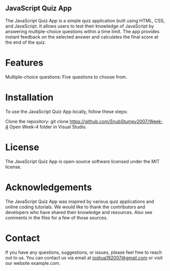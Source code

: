 ## JavaScript Quiz App
The JavaScript Quiz App is a simple quiz application built using HTML, CSS, and JavaScript. It allows users to test their knowledge of JavaScript by answering multiple-choice questions within a time limit. The app provides instant feedback on the selected answer and calculates the final score at the end of the quiz.

# Features
Multiple-choice questions: Five questions to choose from.

# Installation
To use the JavaScript Quiz App locally, follow these steps:

Clone the repository: git clone https://github.com/SnubStumpy2007/Week-4
Open Week-4 folder in Visual Studio.

# License
The JavaScript Quiz App is open-source software licensed under the MIT license.

# Acknowledgements
The JavaScript Quiz App was inspired by various quiz applications and online coding tutorials. We would like to thank the contributors and developers who have shared their knowledge and resources.  Also see comments in the files for a few of those sources.

# Contact
If you have any questions, suggestions, or issues, please feel free to reach out to us. You can contact us via email at joshua192007@gmail.com or visit our website example.com.

